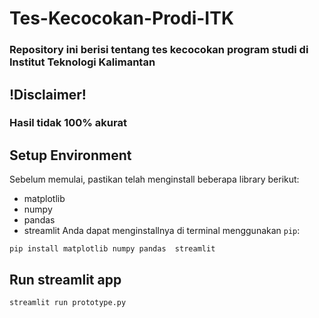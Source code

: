 # Tes-Kecocokan-Prodi-ITK
### Repository ini berisi tentang tes kecocokan program studi di Institut Teknologi Kalimantan
## !Disclaimer!
### Hasil tidak 100% akurat
## Setup Environment
Sebelum memulai, pastikan telah menginstall beberapa library berikut:
- matplotlib
- numpy
- pandas
- streamlit
Anda dapat menginstallnya di terminal menggunakan `pip`:
```
pip install matplotlib numpy pandas  streamlit
```
## Run streamlit app
```
streamlit run prototype.py
```
